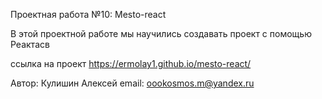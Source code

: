 Проектная работа №10: Mesto-react

В этой проектной работе мы научились создавать проект с помощью Реактасв 




ссылка на проект https://ermolay1.github.io/mesto-react/
 
 Автор: Кулишин Алексей
 email: oookosmos.m@yandex.ru